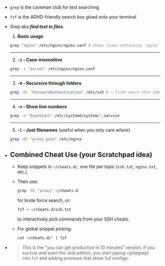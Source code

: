 - `grep` is the caveman club for text searching
- `fzf` is the ADHD-friendly search box glued onto your terminal
- Grep  aka ***find text in files***.
  
  1. **Basic usage**
  
  ```bash
  grep "nginx" /etc/nginx/nginx.conf # shows lines containing `nginx`
  ```
  ---
  
  2. **`-i` - Case-insensitive**
  
  
  ```bash
  grep -i "server" /etc/nginx/nginx.conf
  ```
  
  ---
  
  3. **`-R` - Recursive through folders**
  
  
  ```bash
  grep -Ri "PasswordAuthentication" /etc/ssh # → finds where that SSH option hides.
  ```
  
  ---
  
  4. **`-n` - Show line numbers**
  
  
  ```bash
  grep -n "ExecStart" /etc/systemd/system/*.service
  ```
  
  ---
  
  
  5. **`-l` - Just filenames** (useful when you only care _where_)
  
  ```bash
  grep -Rl "proxy_pass" /etc/nginx
  ```
- ## Combined Cheat Use (your Scratchpad idea)
	- Keep snippets in `~/cheats.d/`, one file per topic (`ssh.txt`, `nginx.txt`, etc.).
	- Then use:
	  
	    ```bash
	    grep -Ri "proxy" ~/cheats.d
	    ```
	  
	    for brute force search, or:
	  
	    ```bash
	    fzf < ~/cheats.d/ssh.txt
	    ```
	  
	    to interactively pick commands from your SSH cheats.
	- For global snippet picking:
	  
	    ```bash
	    cat ~/cheats.d/* | fzf
	    ```
- > This is the "you can get productive in 10 minutes" version. If you survive and want the Jedi edition, you start piping `rg`(ripgrep) into `fzf` and adding previews that show full configs.
